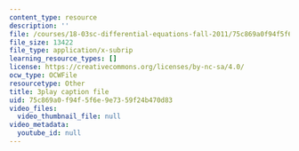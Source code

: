 ```yaml
---
content_type: resource
description: ''
file: /courses/18-03sc-differential-equations-fall-2011/75c869a0f94f5f6e9e7359f24b470d83_RzaB0t9dx0A.vtt
file_size: 13422
file_type: application/x-subrip
learning_resource_types: []
license: https://creativecommons.org/licenses/by-nc-sa/4.0/
ocw_type: OCWFile
resourcetype: Other
title: 3play caption file
uid: 75c869a0-f94f-5f6e-9e73-59f24b470d83
video_files:
  video_thumbnail_file: null
video_metadata:
  youtube_id: null
---
```


